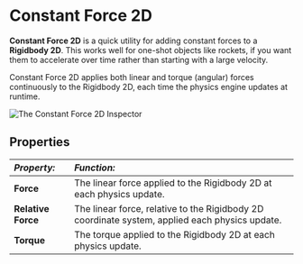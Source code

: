 Constant Force 2D
=========

__Constant Force 2D__ is a quick utility for adding constant forces to a __Rigidbody 2D__. This works well for one-shot objects like rockets, if you want them to accelerate over time rather than starting with a large velocity.

Constant Force 2D applies both linear and torque (angular) forces continuously to the Rigidbody 2D, each time the physics engine updates at runtime.

![The Constant Force 2D Inspector](../uploads/Main/ConstantForce2DInspector.png) 

Properties
----------



|**_Property:_** |**_Function:_** |
|:---|:---|
|__Force__ |The linear force applied to the Rigidbody 2D at each physics update. |
|__Relative Force__ |The linear force, relative to the Rigidbody 2D coordinate system, applied each physics update. |
|__Torque__ |The torque applied to the Rigidbody 2D at each physics update. |
